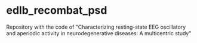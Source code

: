 # edlb_recombat_psd
Repository with the code of "Characterizing resting-state EEG oscillatory and aperiodic activity in neurodegenerative diseases: A multicentric study"
